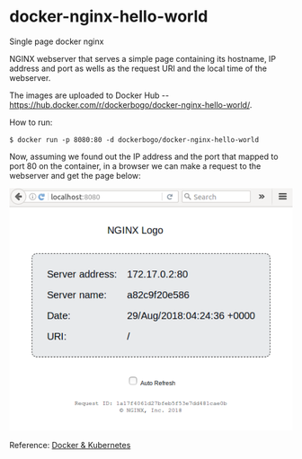 
# docker-nginx-hello-world
Single page docker nginx 


NGINX webserver that serves a simple page containing its hostname, IP address and port as wells as the request URI and the local time of the webserver.

The images are uploaded to Docker Hub -- https://hub.docker.com/r/dockerbogo/docker-nginx-hello-world/.

How to run:
```
$ docker run -p 8080:80 -d dockerbogo/docker-nginx-hello-world
```

Now, assuming we found out the IP address and the port that mapped to port 80 on the container, in a browser we can make a request to the webserver and get the page below: 

![hello_world](./hello_world.png)


Reference: [Docker & Kubernetes](http://bogotobogo.com/DevOps/Docker/Docker_Kubernetes.php)